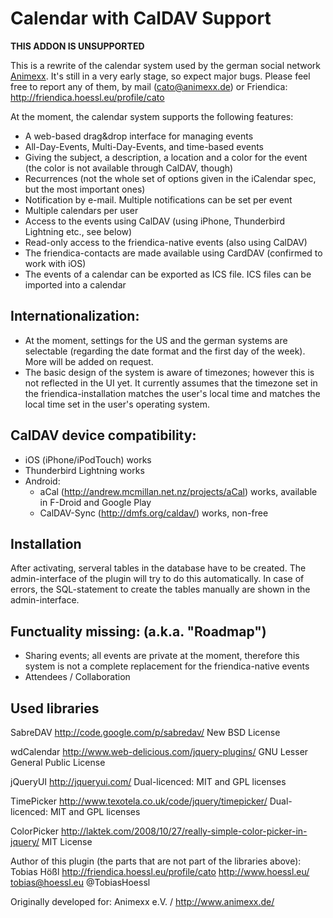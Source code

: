 # Calendar with CalDAV Support

**THIS ADDON IS UNSUPPORTED**

This is a rewrite of the calendar system used by the german social network [Animexx](http://www.animexx.de/).
It's still in a very early stage, so expect major bugs. Please feel free to report any of them, by mail (cato@animexx.de) or Friendica: http://friendica.hoessl.eu/profile/cato

At the moment, the calendar system supports the following features:
- A web-based drag&drop interface for managing events
- All-Day-Events, Multi-Day-Events, and time-based events
- Giving the subject, a description, a location and a color for the event (the color is not available through CalDAV, though)
- Recurrences (not the whole set of options given in the iCalendar spec, but the most important ones)
- Notification by e-mail. Multiple notifications can be set per event
- Multiple calendars per user
- Access to the events using CalDAV (using iPhone, Thunderbird Lightning etc., see below)
- Read-only access to the friendica-native events (also using CalDAV)
- The friendica-contacts are made available using CardDAV (confirmed to work with iOS)
- The events of a calendar can be exported as ICS file. ICS files can be imported into a calendar


## Internationalization:
- At the moment, settings for the US and the german systems are selectable (regarding the date format and the first day of the week). More will be added on request.
- The basic design of the system is aware of timezones; however this is not reflected in the UI yet. It currently assumes that the timezone set in the friendica-installation matches the user's local time and matches the local time set in the user's operating system.

## CalDAV device compatibility:
- iOS (iPhone/iPodTouch) works
- Thunderbird Lightning works
- Android:
  - aCal (http://andrew.mcmillan.net.nz/projects/aCal) works, available in F-Droid and Google Play
  - CalDAV-Sync (http://dmfs.org/caldav/) works, non-free

## Installation
After activating, serveral tables in the database have to be created. The admin-interface of the plugin will try to do this automatically.
In case of errors, the SQL-statement to create the tables manually are shown in the admin-interface.


## Functuality missing: (a.k.a. "Roadmap")
- Sharing events; all events are private at the moment, therefore this system is not a complete replacement for the friendica-native events
- Attendees / Collaboration


## Used libraries

SabreDAV
http://code.google.com/p/sabredav/
New BSD License

wdCalendar
http://www.web-delicious.com/jquery-plugins/
GNU Lesser General Public License

jQueryUI
http://jqueryui.com/
Dual-licenced: MIT and GPL licenses

TimePicker
http://www.texotela.co.uk/code/jquery/timepicker/
Dual-licenced: MIT and GPL licenses

ColorPicker
http://laktek.com/2008/10/27/really-simple-color-picker-in-jquery/
MIT License



Author of this plugin (the parts that are not part of the libraries above):
Tobias Hößl
http://friendica.hoessl.eu/profile/cato
http://www.hoessl.eu/
tobias@hoessl.eu
@TobiasHoessl

Originally developed for:
 Animexx e.V. / http://www.animexx.de/
